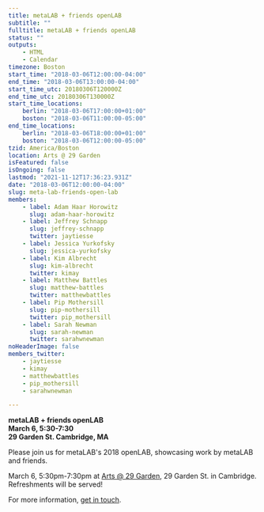 ```yaml
---
title: metaLAB + friends openLAB
subtitle: ""
fulltitle: metaLAB + friends openLAB
status: ""
outputs:
    - HTML
    - Calendar
timezone: Boston
start_time: "2018-03-06T12:00:00-04:00"
end_time: "2018-03-06T13:00:00-04:00"
start_time_utc: 20180306T120000Z
end_time_utc: 20180306T130000Z
start_time_locations:
    berlin: "2018-03-06T17:00:00+01:00"
    boston: "2018-03-06T11:00:00-05:00"
end_time_locations:
    berlin: "2018-03-06T18:00:00+01:00"
    boston: "2018-03-06T12:00:00-05:00"
tzid: America/Boston
location: Arts @ 29 Garden
isFeatured: false
isOngoing: false
lastmod: "2021-11-12T17:36:23.931Z"
date: "2018-03-06T12:00:00-04:00"
slug: meta-lab-friends-open-lab
members:
    - label: Adam Haar Horowitz
      slug: adam-haar-horowitz
    - label: Jeffrey Schnapp
      slug: jeffrey-schnapp
      twitter: jaytiesse
    - label: Jessica Yurkofsky
      slug: jessica-yurkofsky
    - label: Kim Albrecht
      slug: kim-albrecht
      twitter: kimay
    - label: Matthew Battles
      slug: matthew-battles
      twitter: matthewbattles
    - label: Pip Mothersill
      slug: pip-mothersill
      twitter: pip_mothersill
    - label: Sarah Newman
      slug: sarah-newman
      twitter: sarahwnewman
noHeaderImage: false
members_twitter:
    - jaytiesse
    - kimay
    - matthewbattles
    - pip_mothersill
    - sarahwnewman

---
```

**metaLAB + friends openLAB**<br />
**March 6, 5:30-7:30**<br />
**29 Garden St. Cambridge, MA**


Please join us for metaLAB's 2018 openLAB, showcasing work by metaLAB and friends. 

March 6, 5:30pm-7:30pm at [Arts @ 29 Garden](https://www.google.com/maps/place/29+Garden+St,+Cambridge,+MA+02138/@42.3789727,-71.1259173,17z/data=!4m13!1m7!3m6!1s0x89e3776a49c30d07:0x6a665c0e4ca8872b!2s29+Garden+St,+Cambridge,+MA+02138!3b1!8m2!3d42.3789688!4d-71.1237286!3m4!1s0x89e3776a49c30d07:0x6a665c0e4ca8872b!8m2!3d42.3789688!4d-71.1237286), 29 Garden St. in Cambridge. Refreshments will be served!

For more information, [get in touch](mailto:daniel@metalab.harvard.edu).